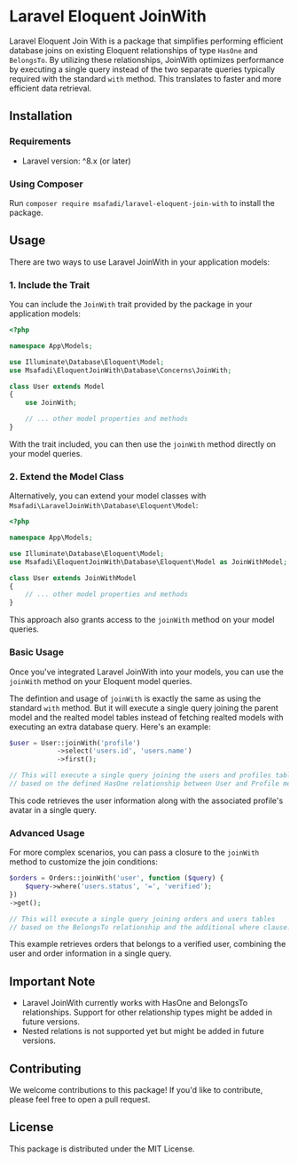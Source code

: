 # Laravel Eloquent JoinWith

Laravel Eloquent Join With is a package that simplifies performing efficient database joins on existing Eloquent relationships of type `HasOne` and `BelongsTo`. By utilizing these relationships, JoinWith optimizes performance by executing a single query instead of the two separate queries typically required with the standard `with` method. This translates to faster and more efficient data retrieval.

## Installation

### Requirements

-   Laravel version: ^8.x (or later)

### Using Composer

Run `composer require msafadi/laravel-eloquent-join-with` to install the package.

## Usage

There are two ways to use Laravel JoinWith in your application models:

### 1. Include the Trait

You can include the `JoinWith` trait provided by the package in your application models:

```php
<?php

namespace App\Models;

use Illuminate\Database\Eloquent\Model;
use Msafadi\EloquentJoinWith\Database\Concerns\JoinWith;

class User extends Model
{
    use JoinWith;

    // ... other model properties and methods
}
```

With the trait included, you can then use the `joinWith` method directly on your model queries.

### 2. Extend the Model Class

Alternatively, you can extend your model classes with `Msafadi\LaravelJoinWith\Database\Eloquent\Model`:

```php
<?php

namespace App\Models;

use Illuminate\Database\Eloquent\Model;
use Msafadi\EloquentJoinWith\Database\Eloquent\Model as JoinWithModel;

class User extends JoinWithModel
{
    // ... other model properties and methods
}
```

This approach also grants access to the `joinWith` method on your model queries.

### Basic Usage

Once you've integrated Laravel JoinWith into your models, you can use the `joinWith` method on your Eloquent model queries.

The defintion and usage of `joinWith` is exactly the same as using the standard `with` method. But it will execute a single query joining the parent model and the realted model tables instead of fetching realted models with executing an extra database query. Here's an example:

```php
$user = User::joinWith('profile')
            ->select('users.id', 'users.name')
            ->first();

// This will execute a single query joining the users and profiles tables
// based on the defined HasOne relationship between User and Profile models.
```

This code retrieves the user information along with the associated profile's avatar in a single query.

### Advanced Usage

For more complex scenarios, you can pass a closure to the `joinWith` method to customize the join conditions:

```php
$orders = Orders::joinWith('user', function ($query) {
    $query->where('users.status', '=', 'verified');
})
->get();

// This will execute a single query joining orders and users tables
// based on the BelongsTo relationship and the additional where clause.
```

This example retrieves orders that belongs to a verified user, combining the user and order information in a single query.

## Important Note

-   Laravel JoinWith currently works with HasOne and BelongsTo relationships. Support for other relationship types might be added in future versions.
-   Nested relations is not supported yet but might be added in future versions.

## Contributing

We welcome contributions to this package! If you'd like to contribute, please feel free to open a pull request.

## License

This package is distributed under the MIT License.
